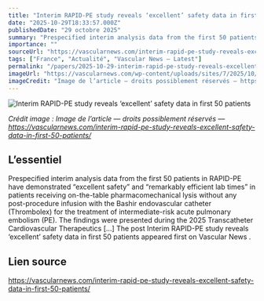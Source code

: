 ```yaml
---
title: "Interim RAPID-PE study reveals ‘excellent’ safety data in first 50 patients"
date: "2025-10-29T18:33:57.000Z"
publishedDate: "29 octobre 2025"
summary: "Prespecified interim analysis data from the first 50 patients in RAPID-PE have demonstrated &#8220;excellent safety&#8221; and &#8220;remarkably efficient lab times&#8221; in patients receiving on-the-table pharmacomechanical lysis without any post-procedure infusion with the Bashir endovascular catheter (Thrombolex) for the treatment of intermediate-risk acute pulmonary embolism (PE). The findings were presented during the 2025 Transcatheter Cardiovascular Therapeutics [&#8230;] The post Interim RAPID-PE study reveals ‘excellent’ safety data in first 50 patients appeared first on Vascular News ."
importance: ""
sourceUrl: "https://vascularnews.com/interim-rapid-pe-study-reveals-excellent-safety-data-in-first-50-patients/"
tags: ["France", "Actualité", "Vascular News — Latest"]
permalink: "/papers/2025-10-29-interim-rapid-pe-study-reveals-excellent-safety-data-in-first-50-patients"
imageUrl: "https://vascularnews.com/wp-content/uploads/sites/7/2025/10/Thromboembolix.jpg"
imageCredit: "Image de l’article — droits possiblement réservés — https://vascularnews.com/interim-rapid-pe-study-reveals-excellent-safety-data-in-first-50-patients/"
---
```


![Interim RAPID-PE study reveals ‘excellent’ safety data in first 50 patients](https://vascularnews.com/wp-content/uploads/sites/7/2025/10/Thromboembolix.jpg)

*Crédit image : Image de l’article — droits possiblement réservés — https://vascularnews.com/interim-rapid-pe-study-reveals-excellent-safety-data-in-first-50-patients/*

## L’essentiel

Prespecified interim analysis data from the first 50 patients in RAPID-PE have demonstrated &#8220;excellent safety&#8221; and &#8220;remarkably efficient lab times&#8221; in patients receiving on-the-table pharmacomechanical lysis without any post-procedure infusion with the Bashir endovascular catheter (Thrombolex) for the treatment of intermediate-risk acute pulmonary embolism (PE). The findings were presented during the 2025 Transcatheter Cardiovascular Therapeutics [&#8230;] The post Interim RAPID-PE study reveals ‘excellent’ safety data in first 50 patients appeared first on Vascular News .

## Lien source

https://vascularnews.com/interim-rapid-pe-study-reveals-excellent-safety-data-in-first-50-patients/
